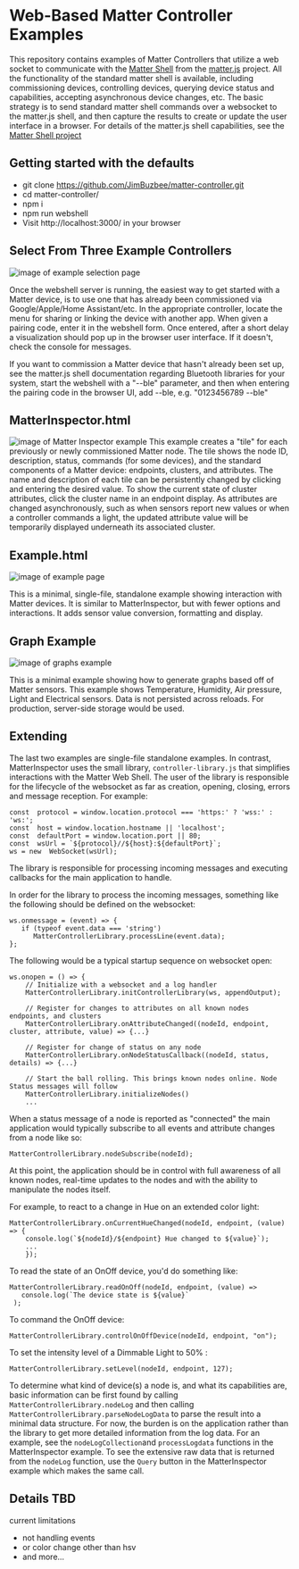 ﻿# Web-Based Matter Controller Examples

This repository contains examples of Matter Controllers that utilize a web socket to communicate with the [Matter Shell](https://github.com/project-chip/matter.js/tree/main/packages/nodejs-shell) from the [matter.js](https://github.com/project-chip/matter.js) project. All the functionality of the standard matter shell is available, including commissioning devices, controlling devices,  querying device status and capabilities, accepting asynchronous device changes, etc.  The basic strategy is to send standard matter shell commands over a websocket to the matter.js shell, and then capture the results to create or update the user interface in a browser. For details of the matter.js shell capabilities, see the  [Matter Shell project](https://github.com/project-chip/matter.js/tree/main/packages/nodejs-shell) 


## Getting started with the defaults

 - git clone https://github.com/JimBuzbee/matter-controller.git
 - cd matter-controller/
 - npm i
 - npm run webshell
 - Visit http://localhost:3000/ in your browser
 

## Select From Three Example Controllers

 
![image of example selection page](https://raw.githubusercontent.com/JimBuzbee/matter-controller/main/public/index.png)


Once the webshell server is running, the easiest way to get started with a Matter device, is to use one that has already been commissioned via Google/Apple/Home Assistant/etc. In the appropriate controller, locate the menu for sharing or linking the device with another app. When given a pairing code, enter it in the webshell form.  Once entered, after a short delay a visualization should pop up in the browser user interface. If it doesn't, check the console for messages.

If you want to commission a Matter device that hasn't already been set up, see the matter.js shell documentation regarding Bluetooth libraries for your system, start the webshell with a "--ble" parameter,  and then when entering the pairing code in the browser UI, add --ble, e.g. "0123456789  --ble"
 
## MatterInspector.html
![image of Matter Inspector example](https://raw.githubusercontent.com/JimBuzbee/matter-controller/main/public/MatterExplorer.png)
This example creates a "tile" for each previously or newly commissioned Matter node. The tile shows the node ID, description, status, commands (for some devices),  and the standard components of a Matter device: endpoints,  clusters, and attributes. The name and description of each tile can be persistently changed by clicking and entering the desired value. To show the current state of cluster attributes, click the cluster name in an endpoint display.  As attributes are changed asynchronously, such as when sensors report new values or when a controller commands a light, the updated attribute value will be temporarily displayed underneath its associated cluster.

## Example.html

![image of example page](https://raw.githubusercontent.com/JimBuzbee/matter-controller/main/public/example.png)

This is a minimal, single-file, standalone example showing interaction with Matter devices.  It is similar to MatterInspector, but with fewer options and interactions. It adds sensor value conversion, formatting and display.

## Graph Example

![image of graphs example](https://raw.githubusercontent.com/JimBuzbee/matter-controller/main/public/graphexample.png)

This is a minimal example showing how to generate graphs based off of Matter sensors.  This example shows Temperature, Humidity, Air pressure, Light and Electrical sensors. Data is not persisted across reloads. For production, server-side storage would be used.

## Extending

The last two examples are single-file standalone examples. In contrast, MatterInspector uses the small library, `controller-library.js` that simplifies interactions with the Matter Web Shell. The user of the library is responsible for the lifecycle of the websocket as far as creation, opening, closing, errors and message reception. For example:

    const  protocol = window.location.protocol === 'https:' ? 'wss:' : 'ws:';
    const  host = window.location.hostname || 'localhost'; 
    const  defaultPort = window.location.port || 80;
    const  wsUrl = `${protocol}//${host}:${defaultPort}`;
    ws = new  WebSocket(wsUrl);

The library is responsible for processing incoming messages and executing callbacks for the main application to handle. 

In order for the library to process the incoming messages, something like the following should be defined on the websocket: 

    ws.onmessage = (event) => {
       if (typeof event.data === 'string') 
          MatterControllerLibrary.processLine(event.data);
    };


The following would be a typical startup sequence on websocket open:

    ws.onopen = () => {
	    // Initialize with a websocket and a log handler 
	    MatterControllerLibrary.initControllerLibrary(ws, appendOutput);
	    
	    // Register for changes to attributes on all known nodes endpoints, and clusters
	    MatterControllerLibrary.onAttributeChanged((nodeId, endpoint, cluster, attribute, value) => {...}
	    
	    // Register for change of status on any node 
	    MatterControllerLibrary.onNodeStatusCallback((nodeId, status, details) => {...}
	    
	    // Start the ball rolling. This brings known nodes online. Node Status messages will follow
	    MatterControllerLibrary.initializeNodes()
	    ...

When a status message of a node is reported as "connected" the main application would typically subscribe to all events and attribute changes from a node like so:

    MatterControllerLibrary.nodeSubscribe(nodeId);

At this point, the application should be in control with full awareness of all known nodes,  real-time updates to the nodes and with the ability to manipulate the nodes itself.

For example, to react to a change in Hue on an extended color light:

    MatterControllerLibrary.onCurrentHueChanged(nodeId, endpoint, (value) => {
    	console.log(`${nodeId}/${endpoint} Hue changed to ${value}`);
    	...
    	});

To read the state of an OnOff device, you'd do something like: 

    MatterControllerLibrary.readOnOff(nodeId, endpoint, (value) => 
       console.log(`The device state is ${value}`
     );
To command the OnOff device: 

    MatterControllerLibrary.controlOnOffDevice(nodeId, endpoint, "on");

To set the intensity level of a Dimmable Light to 50% : 

    MatterControllerLibrary.setLevel(nodeId, endpoint, 127);

To determine what kind of device(s) a node is, and what its capabilities are, basic information can be first found by calling `MatterControllerLibrary.nodeLog` and then calling `MatterControllerLibrary.parseNodeLogData` to parse the result into a minimal data structure.  For now, the burden is on the application rather than the library to get  more detailed information from the log data.  For an example, see the `nodeLogCollection`and `processLogdata` functions in the MatterInspector example. To see the extensive raw data that is returned from the `nodeLog` function, use the `Query` button in the MatterInspector example which makes the same call.

 ## Details TBD

current limitations
 - not handling events 
 - or color change other than hsv 
 - and more...




